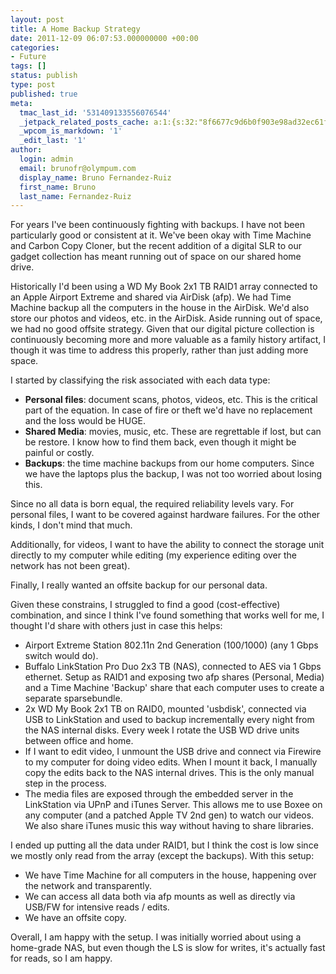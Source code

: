 ```yaml
---
layout: post
title: A Home Backup Strategy
date: 2011-12-09 06:07:53.000000000 +00:00
categories:
- Future
tags: []
status: publish
type: post
published: true
meta:
  tmac_last_id: '531409133556076544'
  _jetpack_related_posts_cache: a:1:{s:32:"8f6677c9d6b0f903e98ad32ec61f8deb";a:2:{s:7:"expires";i:1415514431;s:7:"payload";a:3:{i:0;a:1:{s:2:"id";i:225;}i:1;a:1:{s:2:"id";i:251;}i:2;a:1:{s:2:"id";i:21;}}}}
  _wpcom_is_markdown: '1'
  _edit_last: '1'
author:
  login: admin
  email: brunofr@olympum.com
  display_name: Bruno Fernandez-Ruiz
  first_name: Bruno
  last_name: Fernandez-Ruiz
---
```

For years I've been continuously fighting with backups. I have not been particularly good or consistent at it. We've been okay with Time Machine and Carbon Copy Cloner, but the recent addition of a digital SLR to our gadget collection has meant running out of space on our shared home drive.

Historically I'd been using a WD My Book 2x1 TB RAID1 array connected to an
Apple Airport Extreme and shared via AirDisk (afp). We had Time Machine backup
all the computers in the house in the AirDisk. We'd also store our photos and
videos, etc. in the AirDisk. Aside running out of space, we had no good
offsite strategy. Given that our digital picture collection is continuously
becoming more and more valuable as a family history artifact, I though it was
time to address this properly, rather than just adding more space.

I started by classifying the risk associated with each data type:

* **Personal files**: document scans, photos, videos, etc. This is the
  critical part of the equation. In case of fire or theft we'd have no
  replacement and the loss would be HUGE.
* **Shared Media**: movies, music, etc. These are regrettable if lost,
  but can be restore. I know how to find them back, even though it
  might be painful or costly.
* **Backups**: the time machine backups from our home computers. Since
  we have the laptops plus the backup, I was not too worried about
  losing this.

Since no all data is born equal, the required reliability levels vary. For
personal files, I want to be covered against hardware failures. For the other
kinds, I don't mind that much.

Additionally, for videos, I want to have the ability to connect the storage
unit directly to my computer while editing (my experience editing over the
network has not been great).

Finally, I really wanted an offsite backup for our personal data.

Given these constrains, I struggled to find a good (cost-effective)
combination, and since I think I've found something that works well for me, I
thought I'd share with others just in case this helps:


* Airport Extreme Station 802.11n 2nd Generation (100/1000) (any 1
  Gbps switch would do).
* Buffalo LinkStation Pro Duo 2x3 TB (NAS), connected to AES via 1
  Gbps ethernet. Setup as RAID1 and exposing two afp shares (Personal,
  Media) and a Time Machine 'Backup' share that each computer uses to
  create a separate sparsebundle.
* 2x WD My Book 2x1 TB on RAID0, mounted 'usbdisk', connected via USB
  to LinkStation and used to backup incrementally every night from the
  NAS internal disks. Every week I rotate the USB WD drive units
  between office and home.
* If I want to edit video, I unmount the USB drive and connect via
  Firewire to my computer for doing video edits. When I mount it back,
  I manually copy the edits back to the NAS internal drives. This is
  the only manual step in the process.
* The media files are exposed through the embedded server in the
  LinkStation via UPnP and iTunes Server. This allows me to use Boxee
  on any computer (and a patched Apple TV 2nd gen) to watch our
  videos. We also share iTunes music this way without having to share
  libraries.

I ended up putting all the data under RAID1, but I think the cost is low since
we mostly only read from the array (except the backups). With this setup:

* We have Time Machine for all computers in the house, happening over
  the network and transparently.
* We can access all data both via afp mounts as well as directly via
  USB/FW for intensive reads / edits.
* We have an offsite copy.

Overall, I am happy with the setup. I was initially worried about using a
home-grade NAS, but even though the LS is slow for writes, it's actually fast
for reads, so I am happy.
